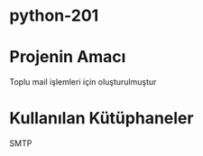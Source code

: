 # python-201
# Projenin Amacı
Toplu mail işlemleri için oluşturulmuştur
# Kullanılan Kütüphaneler
SMTP
